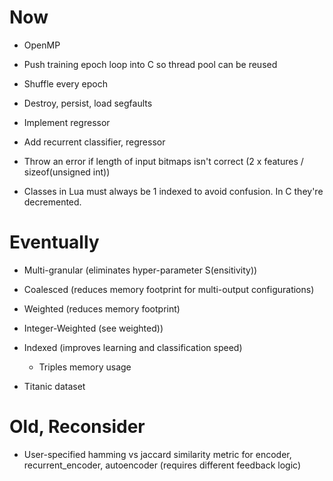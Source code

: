 # Now

- OpenMP
- Push training epoch loop into C so thread pool can be reused
- Shuffle every epoch
- Destroy, persist, load segfaults

- Implement regressor
- Add recurrent classifier, regressor

- Throw an error if length of input bitmaps isn't correct (2 x features /
  sizeof(unsigned int))
- Classes in Lua must always be 1 indexed to avoid confusion. In C they're
  decremented.

# Eventually

- Multi-granular (eliminates hyper-parameter S(ensitivity))
- Coalesced (reduces memory footprint for multi-output configurations)
- Weighted (reduces memory footprint)
- Integer-Weighted (see weighted))
- Indexed (improves learning and classification speed)
    - Triples memory usage

- Titanic dataset

# Old, Reconsider

- User-specified hamming vs jaccard similarity metric for encoder,
  recurrent_encoder, autoencoder (requires different feedback logic)
